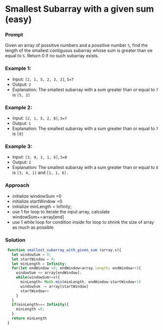# Smallest Subarray with a given sum (easy)
### Prompt
Given an array of possitive numbers and a possitive number `S`, find the length of the smallest contiguous subarray whose sum is greater than oe equal to `S`. Return 0 if no such subarray exists.
### Example 1:

- Input: `[2, 1, 5, 2, 3, 2]`, `S=7 `
- Output: `2`
- Explanation: The smallest subarray with a sum greater than or equal to `7` is `[5, 2]`

### Example 2:

- Input: `[2, 1, 5, 2, 8]`, `S=7 `
- Output: `1`
- Explanation: The smallest subarray with a sum greater than or equal to `7` is `[8]`
### Example 3:

- Input: `[3, 4, 1, 1, 6]`, `S=8 `
- Output: `3`
- Explanation: The smallest subarray with a sum greater than or equal to `8` is `[3, 4, 1]` and `[1, 1, 6].`
### Approach
 - initialize windowSum =0
 - initialize startWindow =0
 - initialize minLength = Infinity;
 - use 1 for loop to iterate the input array, calculate windowSum+=array[end]
 - use 1 while loop for condition inside for loop to shrink the size of array as much as possible
### Solution
```js
 function smallest_subarray_with_given_sum (array,s){
   let windowSum = 0;
   let startWindow = 0;
   let minLength = Infinity;
   for(let endWindow =0; endWindow<array.length; endWindow++){
     windowSum += array[endWindow];
     while(windowSum>=s){
       minLength= Math.min(minLength, endWindow-startWindow+1)
       windowSum -= array[startWindow]
       startWindow++
     }
   }
   if(minLength=== Infinity){
     minLength =0;
   }
   return minLength
 }
```
